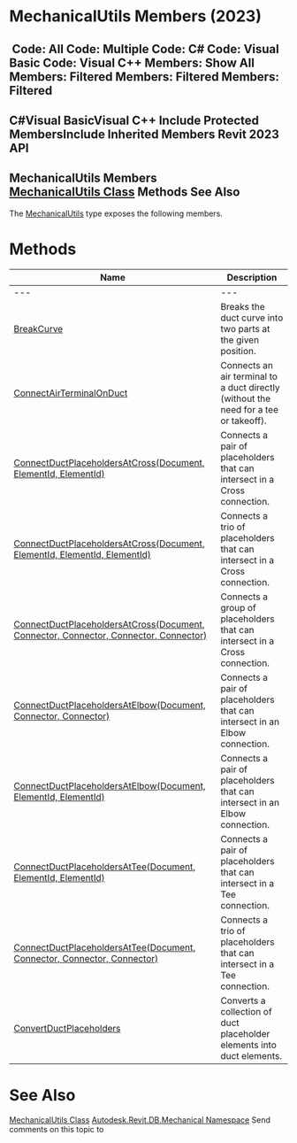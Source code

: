 # MechanicalUtils Members (2023)

﻿
 Code: All Code: Multiple Code: C# Code: Visual Basic Code: Visual C++  Members: Show All Members: Filtered Members: Filtered Members: Filtered   
---  
C#Visual BasicVisual C++
Include Protected MembersInclude Inherited Members
Revit 2023 API  
---  
MechanicalUtils Members  
[MechanicalUtils Class](f7cbd23a-1b69-d9bf-88b4-df10a8c4be0b.md "MechanicalUtils Class") Methods See Also  
---  
The [MechanicalUtils](f7cbd23a-1b69-d9bf-88b4-df10a8c4be0b.md "MechanicalUtils Class") type exposes the following members.
# Methods
| Name | Description |
| --- | --- |
| --- | --- | --- |
| [BreakCurve](baeec9be-b43d-d378-31b9-453432d44bfb.md "BreakCurve Method") | Breaks the duct curve into two parts at the given position. |
| [ConnectAirTerminalOnDuct](809187c2-49fe-38b1-59ee-9adf2a9765e4.md "ConnectAirTerminalOnDuct Method") | Connects an air terminal to a duct directly (without the need for a tee or takeoff). |
| [ConnectDuctPlaceholdersAtCross(Document, ElementId, ElementId)](40648bfb-d174-a451-71fd-9c4213532efb.md "ConnectDuctPlaceholdersAtCross Method \(Document, ElementId, ElementId\)") | Connects a pair of placeholders that can intersect in a Cross connection. |
| [ConnectDuctPlaceholdersAtCross(Document, ElementId, ElementId, ElementId)](478e5140-7b77-a70f-ed92-6dc90d7e1979.md "ConnectDuctPlaceholdersAtCross Method \(Document, ElementId, ElementId, ElementId\)") | Connects a trio of placeholders that can intersect in a Cross connection. |
| [ConnectDuctPlaceholdersAtCross(Document, Connector, Connector, Connector, Connector)](c97c477a-5d60-4a9d-e7d5-5987b5d4ccbc.md "ConnectDuctPlaceholdersAtCross Method \(Document, Connector, Connector, Connector, Connector\)") | Connects a group of placeholders that can intersect in a Cross connection. |
| [ConnectDuctPlaceholdersAtElbow(Document, Connector, Connector)](e588f46f-f3bd-ce92-5f0e-297c2f30ecf1.md "ConnectDuctPlaceholdersAtElbow Method \(Document, Connector, Connector\)") | Connects a pair of placeholders that can intersect in an Elbow connection. |
| [ConnectDuctPlaceholdersAtElbow(Document, ElementId, ElementId)](9cbf2d10-9495-abba-2c6f-d7fa44eb4756.md "ConnectDuctPlaceholdersAtElbow Method \(Document, ElementId, ElementId\)") | Connects a pair of placeholders that can intersect in an Elbow connection. |
| [ConnectDuctPlaceholdersAtTee(Document, ElementId, ElementId)](9e85e3aa-6f29-54fb-882a-cca23fd72751.md "ConnectDuctPlaceholdersAtTee Method \(Document, ElementId, ElementId\)") | Connects a pair of placeholders that can intersect in a Tee connection. |
| [ConnectDuctPlaceholdersAtTee(Document, Connector, Connector, Connector)](2743d178-a9ab-3c11-6ccc-78ccbc5f7f13.md "ConnectDuctPlaceholdersAtTee Method \(Document, Connector, Connector, Connector\)") | Connects a trio of placeholders that can intersect in a Tee connection. |
| [ConvertDuctPlaceholders](8305d265-b824-98d7-2084-8a8eb0c49208.md "ConvertDuctPlaceholders Method") | Converts a collection of duct placeholder elements into duct elements. |

# See Also
[MechanicalUtils Class](f7cbd23a-1b69-d9bf-88b4-df10a8c4be0b.md "MechanicalUtils Class")
[Autodesk.Revit.DB.Mechanical Namespace](0eafd899-5912-56fd-94b1-d286156e26fc.md "Autodesk.Revit.DB.Mechanical Namespace")
Send comments on this topic to 
